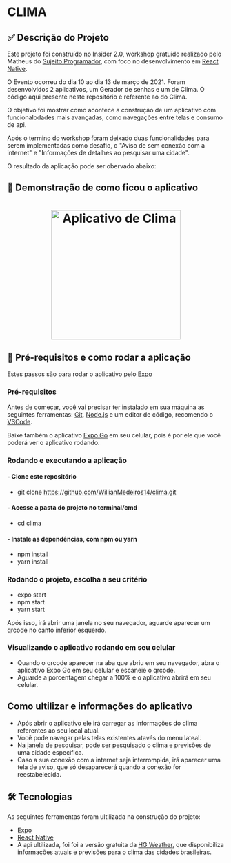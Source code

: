 # CLIMA

## ✅ Descrição do Projeto
<p> Este projeto foi construído no Insider 2.0, workshop gratuido realizado pelo Matheus do <a href="https://sujeitoprogramador.com/"> Sujeito Programador</a>, com foco no desenvolvimento em <a href="https://reactnative.dev/"> React Native</a>. </p>
<p> O Evento ocorreu do dia 10 ao dia 13 de março de 2021. Foram desenvolvidos 2 aplicativos, um Gerador de senhas e um de Clima. O código aqui presente neste repositório é referente ao do Clima.</p>
<p> O objetivo foi mostrar como acontece a construção de um aplicativo com funcionalodades mais avançadas, como navegações entre telas e consumo de api. </p>

<p> Após o termino do workshop foram deixado duas funcionalidades para serem implementadas como desafio, o "Aviso de sem conexão com a internet" e "Informações de detalhes ao pesquisar uma cidade". </p>
<p> O resultado da aplicação pode ser obervado abaixo: </p>

## 🎁 Demonstração de como ficou o aplicativo
<h1 align="center">
  <img alt="Aplicativo de Clima" title="#Insider2.0" src="Imagens/telaClima.gif" width=300/>
</h1>

## 🎲 Pré-requisitos e como rodar a aplicação

Estes passos são para rodar o aplicativo pelo [Expo](https://expo.io/)

### Pré-requisitos

Antes de começar, você vai precisar ter instalado em sua máquina as seguintes ferramentas:
[Git](https://git-scm.com), [Node.js](https://nodejs.org/en/) e um editor de código, recomendo o [VSCode](https://code.visualstudio.com/).

Baixe também o aplicativo [Expo Go](https://expo.io/client) em seu celular, pois é por ele que você poderá ver o aplicativo rodando.

### Rodando e executando a aplicação 
#### - Clone este repositório
- git clone <https://github.com/WillianMedeiros14/clima.git>

#### - Acesse a pasta do projeto no terminal/cmd
- cd clima

#### -  Instale as dependências, com npm ou yarn
- npm install 
- yarn install

### Rodando o projeto, escolha a seu critério
- expo start
- npm start
- yarn start

Após isso, irá abrir uma janela no seu navegador, aguarde aparecer um qrcode no canto inferior esquerdo.

### Visualizando o aplicativo rodando em seu celular
- Quando o qrcode aparecer na aba que abriu em seu navegador, abra o aplicativo Expo Go em seu celular e escaneie o qrcode.
- Aguarde a porcentagem chegar a 100% e o aplicativo abrirá em seu celular.

## Como ultilizar e informações do aplicativo

- Após abrir o aplicativo ele irá carregar as informações do clima referentes ao seu local atual.
- Você pode navegar pelas telas existentes atavés do menu lateal.
- Na janela de pesquisar, pode ser pesquisado o clima e previsões de uma cidade especìfica.
- Caso a sua conexão com a internet seja interrompida, irá aparecer uma tela de aviso, que só desaparecerá quando a conexão for reestabelecida.

## 🛠 Tecnologias

As seguintes ferramentas foram ultilizada na construção do projeto:

- [Expo](https://expo.io/)
- [React Native](https://reactnative.dev/)
- A api ultilizada, foi foi a versão gratuita da [HG Weather](https://hgbrasil.com/status/weather), que disponibiliza informações atuais e previsões para o clima das cidades brasileiras.
